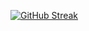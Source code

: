 <a href="https://git.io/streak-stats"><img src="https://github-readme-streak-stats.herokuapp.com?user=sagaremn&" alt="GitHub Streak" /></a>
